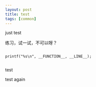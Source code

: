 ```yaml
---
layout: post
title: test
tags: [common]
---
```


just test
		
练习，试一试，不可以呀？

```

printf("%s\n", __FUNCTION__, __LINE__);


```

test

test again